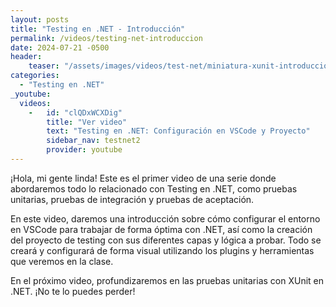 ```yaml
---
layout: posts
title: "Testing en .NET - Introducción"
permalink: /videos/testing-net-introduccion
date: 2024-07-21 -0500
header:
    teaser: "/assets/images/videos/test-net/miniatura-xunit-introduccion.jpg"
categories:
  - "Testing en .NET"
_youtube: 
  videos:
    -   id: "clQDxWCXDig"
        title: "Ver video"
        text: "Testing en .NET: Configuración en VSCode y Proyecto" 
        sidebar_nav: testnet2
        provider: youtube
---
```


¡Hola, mi gente linda! Este es el primer video de una serie donde abordaremos todo lo relacionado con Testing en .NET, como pruebas unitarias, pruebas de integración y pruebas de aceptación.

En este video, daremos una introducción sobre cómo configurar el entorno en VSCode para trabajar de forma óptima con .NET, así como la creación del proyecto de testing con sus diferentes capas y lógica a probar. Todo se creará y configurará de forma visual utilizando los plugins y herramientas que veremos en la clase. 

En el próximo video, profundizaremos en las pruebas unitarias con XUnit en .NET. ¡No te lo puedes perder!
